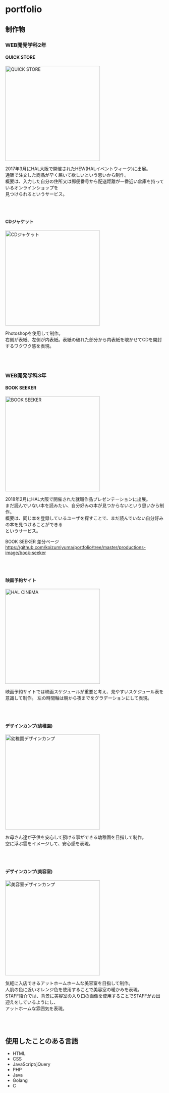 # portfolio

## 制作物

### WEB開発学科2年

#### QUICK STORE  
<img width="300" alt="QUICK STORE" src="https://user-images.githubusercontent.com/39975901/42889103-99360f68-8ae4-11e8-90c7-44c0e1e4e8ec.png">
  
2017年3月にHAL大阪で開催されたHEW(HALイベントウィーク)に出展。  
通販で注文した商品が早く届いて欲しいという思いから制作。  
概要は、入力した自分の住所又は郵便番号から配送距離が一番近い倉庫を持っているオンラインショップを  
見つけられるというサービス。

<br>
<br>

#### CDジャケット
<img width="300" alt="CDジャケット" src="https://user-images.githubusercontent.com/39975901/42891168-a5e2562c-8ae9-11e8-942d-ec0ea57c99e0.jpg">
  
Photoshopを使用して制作。  
右側が表紙、左側が内表紙。表紙の破れた部分から内表紙を覗かせてCDを開封するワクワク感を表現。

<br>
<br>

### WEB開発学科3年

#### BOOK SEEKER
<img width="300" alt="BOOK SEEKER" src="https://user-images.githubusercontent.com/39975901/42891160-a28ec1cc-8ae9-11e8-95e2-c87453f8f577.png">
  
2018年2月にHAL大阪で開催された就職作品プレゼンテーションに出展。  
まだ読んでいない本を読みたい、自分好みの本が見つからないという思いから制作。  
概要は、同じ本を登録しているユーザを探すことで、まだ読んでいない自分好みの本を見つけることができる  
というサービス。


BOOK SEEKER 差分ページ   
https://github.com/koizumiyuma/portfolio/tree/master/productions-image/book-seeker

<br>
<br>

#### 映画予約サイト
<img width="300" alt="HAL CINEMA" src="https://user-images.githubusercontent.com/39975901/42956206-57f65432-8bba-11e8-8a32-d448c0454a44.png">
  
映画予約サイトでは映画スケジュールが重要と考え、見やすいスケジュール表を意識して制作。
左の時間軸は朝から夜までをグラデーションにして表現。

<br>
<br>

#### デザインカンプ(幼稚園)
<img width="300" alt="幼稚園デザインカンプ" src="https://user-images.githubusercontent.com/39975901/42889347-27987020-8ae5-11e8-8b8d-3ad59583be23.png">
  
お母さん達が子供を安心して預ける事ができる幼稚園を目指して制作。  
空に浮ぶ雲をイメージして、安心感を表現。

<br>
<br>

#### デザインカンプ(美容室)
<img width="300" alt="美容室デザインカンプ" src="https://user-images.githubusercontent.com/39975901/42889453-6fa78b6c-8ae5-11e8-8dbd-564472fbb537.jpg">
  
気軽に入店できるアットホームホームな美容室を目指して制作。  
人肌の色に近いオレンジ色を使用することで美容室の暖かみを表現。  
STAFF紹介では、背景に美容室の入り口の画像を使用することでSTAFFがお出迎えをしているようにし、  
アットホームな雰囲気を表現。

<br>
<br>

## 使用したことのある言語
- HTML
- CSS
- JavaScript/jQuery
- PHP
- Java
- Golang
- C
